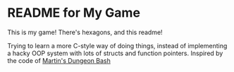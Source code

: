 README for My Game
==================
This is my game! There's hexagons, and this readme!

Trying to learn a more C-style way of doing things, instead of implementing a hacky OOP system with lots of structs and function pointers. Inspired by the code of [Martin's Dungeon Bash](http://www.chiark.greenend.org.uk/~mpread/dungeonbash/)
